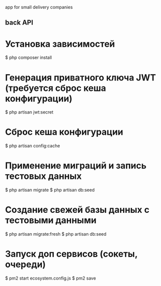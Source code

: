 app for small delivery companies

## back API


# Установка зависимостей
$ php composer install

# Генерация приватного ключа JWT (требуется сброс кеша конфигурации)
$ php artisan jwt:secret

# Сброс кеша конфигурации
$ php artisan config:cache

# Применение миграций и запись тестовых данных
$ php artisan migrate
$ php artisan db:seed

# Создание свежей базы данных с тестовыми данными
$ php artisan migrate:fresh
$ php artisan db:seed

# Запуск доп сервисов (сокеты, очереди)
$ pm2 start ecosystem.config.js
$ pm2 save
```
